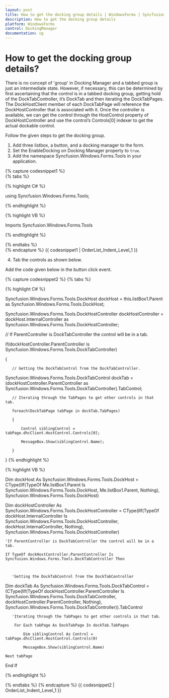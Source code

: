 ```yaml
---
layout: post
title: How to get the docking group details | WindowsForms | Syncfusion
description: How to get the docking group details
platform: WindowsForms
control: DockingManager
documentation: ug
---
```




# How to get the docking group details?

There is no concept of 'group' in Docking Manager and a tabbed group is just an intermediate state. However, if necessary, this can be determined by first ascertaining that the control is in a tabbed docking group, getting hold of the DockTabController, it’s DockTab and then iterating the DockTabPages. The DockHostClient member of each DockTabPage will reference the DockHostController that is associated with it. Once the controller is available, we can get the control through the HostControl property of DockHostController and use the control’s Controls[0] indexer to get the actual dockable control.

Follow the given steps to get the docking group.

1. Add three listbox, a button, and a docking manager to the form.
2. Set the EnableDocking on Docking Manager property to `true`.
3. Add the namespace Syncfusion.Windows.Forms.Tools in your application.
   
{% capture codesnippet1 %}   
{% tabs %}

{% highlight C# %}


using Syncfusion.Windows.Forms.Tools;


{% endhighlight %}

{% highlight VB %}


Imports Syncfusion.Windows.Forms.Tools

{% endhighlight %}

{% endtabs %}	
{% endcapture %}
{{ codesnippet1 | OrderList_Indent_Level_1 }}


4. Tab the controls as shown below. 

Add the code given below in the button click event.

{% capture codesnippet2 %}
{% tabs %}

{% highlight C# %}


Syncfusion.Windows.Forms.Tools.DockHost dockHost = this.listBox1.Parent as Syncfusion.Windows.Forms.Tools.DockHost; 

Syncfusion.Windows.Forms.Tools.DockHostController dockHostController = dockHost.InternalController as  Syncfusion.Windows.Forms.Tools.DockHostController;

// If ParentController is DockTabController the control will be in a tab.

if(dockHostController.ParentController is Syncfusion.Windows.Forms.Tools.DockTabController) 

{ 

       // Getting the DockTabControl from the DockTabController.

Syncfusion.Windows.Forms.Tools.DockTabControl dockTab = (dockHostController.ParentController as  Syncfusion.Windows.Forms.Tools.DockTabController).TabControl;



       // Iterating through the TabPages to get other controls in that tab.

       foreach(DockTabPage tabPage in dockTab.TabPages) 

       { 

           Control siblingControl = tabPage.dhcClient.HostControl.Controls[0];

           MessageBox.Show(siblingControl.Name);

       }

}
{% endhighlight %}


{% highlight VB %}


Dim dockHost As Syncfusion.Windows.Forms.Tools.DockHost = CType(IIf(TypeOf Me.listBox1.Parent Is Syncfusion.Windows.Forms.Tools.DockHost, Me.listBox1.Parent, Nothing), Syncfusion.Windows.Forms.Tools.DockHost)

Dim dockHostController As Syncfusion.Windows.Forms.Tools.DockHostController = CType(IIf(TypeOf dockHost.InternalController Is Syncfusion.Windows.Forms.Tools.DockHostController, dockHost.InternalController, Nothing), Syncfusion.Windows.Forms.Tools.DockHostController)



    'If ParentController is DockTabController the control will be in a tab.

    If TypeOf dockHostController.ParentController Is Syncfusion.Windows.Forms.Tools.DockTabController Then



       'Getting the DockTabControl from the DockTabController

Dim dockTab As Syncfusion.Windows.Forms.Tools.DockTabControl = (CType(IIf(TypeOf dockHostController.ParentController Is  Syncfusion.Windows.Forms.Tools.DockTabController, dockHostController.ParentController, Nothing), Syncfusion.Windows.Forms.Tools.DockTabController)).TabControl



       'Iterating through the TabPages to get other controls in that tab.

        For Each tabPage As DockTabPage In dockTab.TabPages

            Dim siblingControl As Control = tabPage.dhcClient.HostControl.Controls(0)

            MessageBox.Show(siblingControl.Name)

    Next tabPage

End If

{% endhighlight %}

{% endtabs %}
{% endcapture %}
{{ codesnippet2 | OrderList_Indent_Level_1 }}


